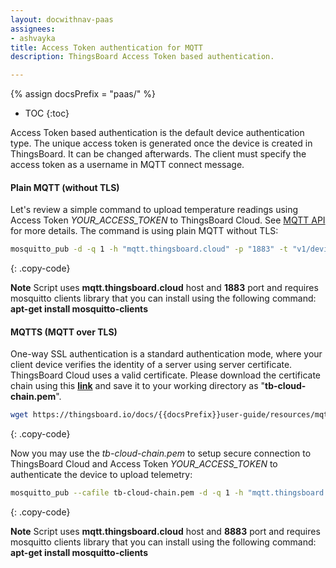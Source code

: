 ```yaml
---
layout: docwithnav-paas
assignees:
- ashvayka
title: Access Token authentication for MQTT
description: ThingsBoard Access Token based authentication.

---
```


{% assign docsPrefix = "paas/" %}
* TOC
{:toc}

Access Token based authentication is the default device authentication type. 
The unique access token is generated once the device is created in ThingsBoard. It can be changed afterwards.
The client must specify the access token as a username in MQTT connect message. 

#### Plain MQTT (without TLS)
 
Let's review a simple command to upload temperature readings using Access Token *YOUR_ACCESS_TOKEN* to ThingsBoard Cloud. 
See [MQTT API](/docs/{{docsPrefix}}reference/mqtt-api/) for more details. The command is using plain MQTT without TLS:

```bash
mosquitto_pub -d -q 1 -h "mqtt.thingsboard.cloud" -p "1883" -t "v1/devices/me/telemetry" -u "YOUR_ACCESS_TOKEN" -m {"temperature":25}
```
{: .copy-code}

**Note** Script uses **mqtt.thingsboard.cloud** host and **1883** port and requires mosquitto clients library that you can install using the following command: **apt-get install mosquitto-clients**

#### MQTTS (MQTT over TLS)

One-way SSL authentication is a standard authentication mode, where your client device verifies the identity of a server using server certificate.
ThingsBoard Cloud uses a valid certificate. 
Please download the certificate chain using this [**link**](/docs/{{docsPrefix}}user-guide/resources/mqtt-over-ssl/tb-cloud-chain.pem) 
and save it to your working directory as "**tb-cloud-chain.pem**".

```bash
wget https://thingsboard.io/docs/{{docsPrefix}}user-guide/resources/mqtt-over-ssl/tb-cloud-chain.pem
```
{: .copy-code}

Now you may use the *tb-cloud-chain.pem* to setup secure connection to ThingsBoard Cloud and Access Token *YOUR_ACCESS_TOKEN* to authenticate the device to upload telemetry:

```bash
mosquitto_pub --cafile tb-cloud-chain.pem -d -q 1 -h "mqtt.thingsboard.cloud" -p "8883" -t "v1/devices/me/telemetry" -u "YOUR_ACCESS_TOKEN" -m {"temperature":25}
```
{: .copy-code}

**Note** Script uses **mqtt.thingsboard.cloud** host and **8883** port and requires mosquitto clients library that you can install using the following command: **apt-get install mosquitto-clients**

